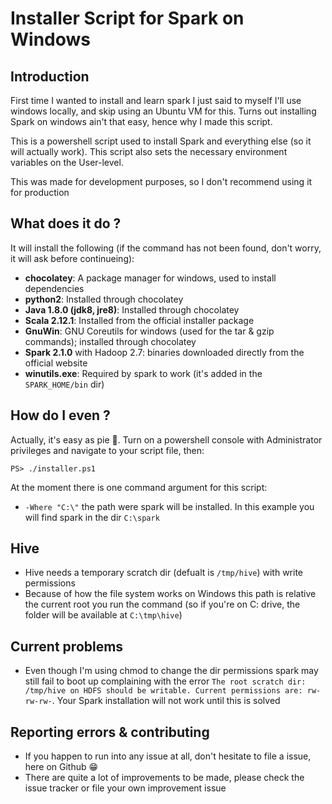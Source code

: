 # Installer Script for Spark on Windows

## Introduction
First time I wanted to install and learn spark I just said to myself I'll use windows locally, and skip using an Ubuntu VM for this. Turns out installing Spark on windows ain't that easy, hence why I made this script.

This is a powershell script used to install Spark and everything else (so it will actually work). This script also sets the necessary environment variables on the User-level.

This was made for development purposes, so I don't recommend using it for production

## What does it do ?

It will install the following (if the command has not been found, don't worry, it will ask before continueing): 
* **chocolatey**: A package manager for windows, used to install dependencies
* **python2**: Installed through chocolatey
* **Java 1.8.0 (jdk8, jre8)**: Installed through chocolatey
* **Scala 2.12.1**: Installed from the official installer package
* **GnuWin**: GNU Coreutils for windows (used for the tar & gzip commands); installed through chocolatey
* **Spark 2.1.0** with Hadoop 2.7: binaries downloaded directly from the official website
* **winutils.exe**: Required by spark to work (it's added in the `SPARK_HOME/bin` dir)

## How do I even ?

Actually, it's easy as pie 🍪. Turn on a powershell console with Administrator privileges and navigate to your script file, then:
```
PS> ./installer.ps1
```

At the moment there is one command argument for this script:
* `-Where "C:\"` the path were spark will be installed. In this example you will find spark in the dir `C:\spark`

## Hive
* Hive needs a temporary scratch dir (defualt is `/tmp/hive`) with write permissions
* Because of how the file system works on Windows this path is relative the current root you run the command (so if you're on C: drive, the folder will be available at `C:\tmp\hive`)

## Current problems
* Even though I'm using chmod to change the dir permissions spark may still fail to boot up complaining with the error `The root scratch dir: /tmp/hive on HDFS should be writable. Current permissions are: rw-rw-rw-`. Your Spark installation will not work until this is solved

## Reporting errors & contributing
* If you happen to run into any issue at all, don't hesitate to file a issue, here on Github 😁
* There are quite a lot of improvements to be made, please check the issue tracker or file your own improvement issue